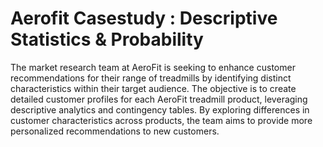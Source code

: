 # Aerofit Casestudy : Descriptive Statistics & Probability
The market research team at AeroFit is seeking to enhance customer recommendations for their range of treadmills by identifying distinct characteristics within their target audience. The objective is to create detailed customer profiles for each AeroFit treadmill product, leveraging descriptive analytics and contingency tables. By exploring differences in customer characteristics across products, the team aims to provide more personalized recommendations to new customers.
